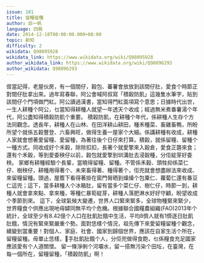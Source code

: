 ```yaml
---
issue: 101
title: 留糧留種
author: 邱一帆
language: 四縣
date: 2014-12-18T00:00:00.000+08:00
topic: 新知
difficulty: 2
wikidata: Q98095928
wikidata_link: https://www.wikidata.org/wiki/Q98095928
author_wikidata_link: https://www.wikidata.org/wiki/Q98096293
author_wikidata: Q98096293
---
```

𠊎當記得，老屋伙房，有一個間仔，穀包、蕃薯會放放到該間仔肚，愛食个時節正對間仔肚拿出來。過年寫春聯，阿公會喊阿叔寫「積穀防飢」這幾隻水筆字，貼到該間仔个門項做門紅。阿公讀過漢書，當知得門紅面項寫个意思；日據時代出世，一生人耕種个阿公，乜當知得耕種人就望一年透天个收成；經過無米煮番薯湯个年代，阿公盡知得積榖防飢个重要。
積榖防飢，在耕種个年代，係耕種人生存个方法同觀念。透長年，耕種人在山林、在田洋耕山耕田，種禾種菜、畜雞畜鴨，所盼所望个就係五穀豐登、六畜興旺，做得生養一屋家个大細。係講耕種有收成，耕種人家就會想著愛留糧、愛留種，為著往後个日仔來打算。積榖，就係留糧、留種个一種方式。同收成好个禾穀，除除扣扣，長著个就愛擎來入穀倉，愛食正礱來食；還有个禾穀，等到愛委秧仔以前，穀包就愛擎到圳溝肚去浸穀種，分佢綻芽好委秧。
家鄉有耕種經驗个長輩，當曉得留糧、留種。不管係禾穀、頭牲抑係菜仁仔、樹秧仔，耕種用得著个、未來畜得著、種得著个，佢兜就會想盡辦法來收成、來留糧留種。頭過，屋簷下看得著掛在窗門脣晒到燥燥个包粟仁、蘿蔔仁還有番豆仁這兜；這下，當多耕種人个冰箱肚，留有當多个菜仁仔、樹仁仔，時節一到，耕種人就會拿來點、拿來種，等種仁暴筍綻芽，耕種人落肥淋水好好守顧，盼望收成个季節到來。
這下，全球氣候大變遷，世界人口緊來緊多，全球物種緊來緊少，世界糧食个供應出現吔毋罅同無平均个危機。根據聯合國糧農組織(FAO)2013年个統計，全球至少有8.42億个人口在肚飢肚餓中生活，平均8儕人就有1儕逐日肚飢肚餓，情況有緊來緊嚴重个勢。面對恁樣个情況，祖先傳下來愛留糧留種个觀念，續變到當重要！對個人、家庭、社會、國家到歸個世界，應該在自家生活个所在，留糧留種。毋單止恁樣，𢯭手肚飢肚餓个人，分佢兜做得食飽，乜係糧食充足國家應該愛有个人道關懷。
留一條淨俐个河壩水，留一搭無污染个田坵，在臺灣，在每一個所在，留糧留種，「積穀防飢」啊！
